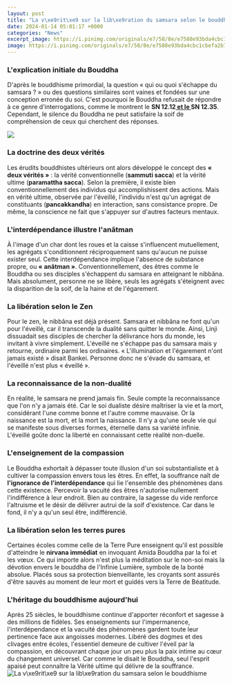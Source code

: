 ```yaml
---
layout: post
title: "La v\xe9rit\xe9 sur la lib\xe9ration du samsara selon le bouddhisme"
date: 2024-01-14 05:01:17 +0000
categories: "News"
excerpt_image: https://i.pinimg.com/originals/e7/58/8e/e7588e93bda4cbc1cbefa2b76fa44e14.jpg
image: https://i.pinimg.com/originals/e7/58/8e/e7588e93bda4cbc1cbefa2b76fa44e14.jpg
---
```


### L'explication initiale du Bouddha
D'après le bouddhisme primordial, la question « qui ou quoi s'échappe du samsara ? » ou des questions similaires sont vaines et fondées sur une conception erronée du soi. C'est pourquoi le Bouddha refusait de répondre à ce genre d'interrogations, comme le montrent le **SN 12.12[ et le ](https://notiziedioggi.github.io/2024-01-09-i-vantaggi-e-gli-svantaggi-del-viaggio-individuale-in-georgia/)SN 12.35**. Cependant, le silence du Bouddha ne peut satisfaire la soif de compréhension de ceux qui cherchent des réponses. 

![](https://culturebouddhiste.com/wp-content/uploads/2019/11/samsara-cycle-renaissance-768x512.jpg)
### La doctrine des deux vérités
Les érudits bouddhistes ultérieurs ont alors développé le concept des **« deux vérités »** : la vérité conventionnelle (**sammuti sacca**) et la vérité ultime (**paramattha sacca**). Selon la première, il existe bien conventionnellement des individus qui accomplishissent des actions. Mais en vérité ultime, observée par l'éveillé, l'individu n'est qu'un agrégat de constituants (**pancakkandha**) en interaction, sans consistance propre. De même, la conscience ne fait que s'appuyer sur d'autres facteurs mentaux. 
### L'interdépendance illustre l'anâtman
À l'image d'un char dont les roues et la caisse s'influencent mutuellement, les agrégats s'conditionnent réciproquement sans qu'aucun ne puisse exister seul. Cette interdépendance implique l'absence de substance propre, ou **« anâtman »**. Conventionnellement, des êtres comme le Bouddha ou ses disciples s'échappent du samsara en atteignant le nibbâna. Mais absolument, personne ne se libère, seuls les agrégats s'éteignent avec la disparition de la soif, de la haine et de l'égarement. 
### La libération selon le Zen
Pour le zen, le nibbâna est déjà présent. Samsara et nibbâna ne font qu'un pour l'éveillé, car il transcende la dualité sans quitter le monde. Ainsi, Linji dissuadait ses disciples de chercher la délivrance hors du monde, les invitant à vivre simplement. L'éveillé ne s'échappe pas du samsara mais y retourne, ordinaire parmi les ordinaires. « L'illumination et l'égarement n'ont jamais existé » disait Bankei. Personne donc ne s'évade du samsara, et l'éveillé n'est plus « éveillé ». 
### La reconnaissance de la non-dualité 
En réalité, le samsara ne prend jamais fin. Seule compte la reconnaissance que l'on n'y a jamais été. Car le soi dualiste désire maîtriser la vie et la mort, considérant l'une comme bonne et l'autre comme mauvaise. Or la naissance est la mort, et la mort la naissance. Il n'y a qu'une seule vie qui se manifeste sous diverses formes, éternelle dans sa variété infinie. L'éveillé goûte donc la liberté en connaissant cette réalité non-duelle.
### L'enseignement de la compassion
Le Bouddha exhortait à dépasser toute illusion d'un soi substantialiste et à cultiver la compassion envers tous les êtres. En effet, la souffrance naît de **l'ignorance de l'interdépendance** qui lie l'ensemble des phénomènes dans cette existence. Percevoir la vacuité des êtres n'autorise nullement l'indifférence à leur endroit. Bien au contraire, la sagesse du vide renforce l'altruisme et le désir de délivrer autrui de la soif d'existence. Car dans le fond, il n'y a qu'un seul être, indifférencié.
### La libération selon les terres pures 
Certaines écoles comme celle de la Terre Pure enseignent qu'il est possible d'atteindre le **nirvana immédiat** en invoquant Amida Bouddha par la foi et les vœux. Ce qui importe alors n'est plus la méditation sur le non-soi mais la dévotion envers le bouddha de l'Infinie Lumière, symbole de la bonté absolue. Placés sous sa protection bienveillante, les croyants sont assurés d'être sauvés au moment de leur mort et guidés vers la Terre de Béatitude. 
### L'héritage du bouddhisme aujourd'hui
Après 25 siècles, le bouddhisme continue d'apporter réconfort et sagesse à des millions de fidèles. Ses enseignements sur l'impermanence, l'interdépendance et la vacuité des phénomènes gardent toute leur pertinence face aux angoisses modernes. Libéré des dogmes et des clivages entre écoles, l'essentiel demeure de cultiver l'éveil par la compassion, en découvrant chaque jour un peu plus la paix intime au cœur du changement universel. Car comme le disait le Bouddha, seul l'esprit apaisé peut connaître la Vérité ultime qui délivre de la souffrance.
![La v\xe9rit\xe9 sur la lib\xe9ration du samsara selon le bouddhisme](https://i.pinimg.com/originals/e7/58/8e/e7588e93bda4cbc1cbefa2b76fa44e14.jpg)